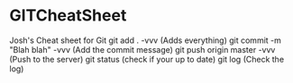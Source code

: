 # GITCheatSheet
Josh's Cheat sheet for Git
git add . -vvv (Adds everything)
git commit -m "Blah blah" -vvv (Add the commit message)
git push origin master -vvv (Push to the server)
git status (check if your up to date)
git log (Check the log)
